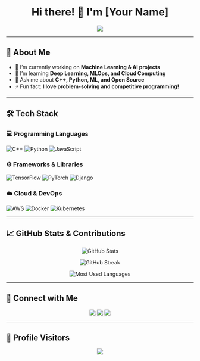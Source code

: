 <h1 align="center">Hi there! 👋 I'm [Your Name]</h1>

<p align="center">
  <img src="https://readme-typing-svg.herokuapp.com?font=Fira+Code&weight=500&size=22&pause=1000&color=36BCF7&center=true&vCenter=true&width=435&lines=Software+Engineer;ML+%2F+AI+Enthusiast;Open+Source+Contributor;Always+learning+new+things!">
</p>

---

## 🚀 About Me
- 🔭 I’m currently working on **Machine Learning & AI projects**  
- 🌱 I’m learning **Deep Learning, MLOps, and Cloud Computing**  
- 💬 Ask me about **C++, Python, ML, and Open Source**  
- ⚡ Fun fact: **I love problem-solving and competitive programming!**  

---

## 🛠️ Tech Stack

### **💻 Programming Languages**
![C++](https://img.shields.io/badge/C%2B%2B-00599C?style=for-the-badge&logo=c%2B%2B&logoColor=white)
![Python](https://img.shields.io/badge/Python-FFD43B?style=for-the-badge&logo=python&logoColor=blue)
![JavaScript](https://img.shields.io/badge/JavaScript-F7DF1E?style=for-the-badge&logo=javascript&logoColor=black)

### **⚙️ Frameworks & Libraries**
![TensorFlow](https://img.shields.io/badge/TensorFlow-FF6F00?style=for-the-badge&logo=tensorflow&logoColor=white)
![PyTorch](https://img.shields.io/badge/PyTorch-EE4C2C?style=for-the-badge&logo=pytorch&logoColor=white)
![Django](https://img.shields.io/badge/Django-092E20?style=for-the-badge&logo=django&logoColor=white)

### **☁️ Cloud & DevOps**
![AWS](https://img.shields.io/badge/Amazon%20AWS-232F3E?style=for-the-badge&logo=amazon-aws&logoColor=white)
![Docker](https://img.shields.io/badge/Docker-2496ED?style=for-the-badge&logo=docker&logoColor=white)
![Kubernetes](https://img.shields.io/badge/Kubernetes-326CE5?style=for-the-badge&logo=kubernetes&logoColor=white)

---

## 📈 GitHub Stats & Contributions

<p align="center">
  <img src="https://github-readme-stats.vercel.app/api?username=your-username&show_icons=true&theme=radical" alt="GitHub Stats">
</p>

<p align="center">
  <img src="https://github-readme-streak-stats.herokuapp.com/?user=your-username&theme=radical" alt="GitHub Streak">
</p>

<p align="center">
  <img src="https://github-readme-stats.vercel.app/api/top-langs/?username=your-username&layout=compact&theme=radical" alt="Most Used Languages">
</p>

---

## 🔗 Connect with Me
<p align="center">
  <a href="https://linkedin.com/in/your-linkedin" target="_blank">
    <img src="https://img.shields.io/badge/LinkedIn-0077B5?style=for-the-badge&logo=linkedin&logoColor=white">
  </a>
  <a href="mailto:your-email@example.com">
    <img src="https://img.shields.io/badge/Email-D14836?style=for-the-badge&logo=gmail&logoColor=white">
  </a>
  <a href="https://your-website.com" target="_blank">
    <img src="https://img.shields.io/badge/Portfolio-FF5722?style=for-the-badge&logo=web&logoColor=white">
  </a>
</p>

---

## 🎯 Profile Visitors
<p align="center">
  <img src="https://komarev.com/ghpvc/?username=your-username&color=green&style=for-the-badge">
</p>
